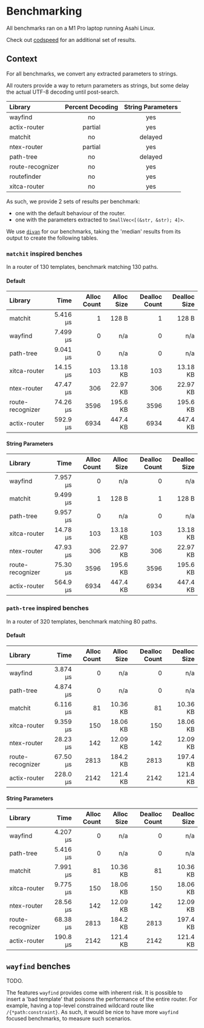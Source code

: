 # Benchmarking

All benchmarks ran on a M1 Pro laptop running Asahi Linux.

Check out [codspeed](https://codspeed.io/DuskSystems/wayfind/benchmarks) for an additional set of results.

## Context

For all benchmarks, we convert any extracted parameters to strings.

All routers provide a way to return parameters as strings, but some delay the actual UTF-8 decoding until post-search.

| Library          | Percent Decoding | String Parameters |
|:-----------------|:----------------:|:-----------------:|
| wayfind          | no               | yes               |
| actix-router     | partial          | yes               |
| matchit          | no               | delayed           |
| ntex-router      | partial          | yes               |
| path-tree        | no               | delayed           |
| route-recognizer | no               | yes               |
| routefinder      | no               | yes               |
| xitca-router     | no               | yes               |

As such, we provide 2 sets of results per benchmark:
- one with the default behaviour of the router.
- one with the parameters extracted to `SmallVec<[(&str, &str); 4]>`.

We use [`divan`](https://github.com/nvzqz/divan) for our benchmarks, taking the 'median' results from its output to create the following tables.

### `matchit` inspired benches

In a router of 130 templates, benchmark matching 130 paths.

#### Default

| Library          | Time     | Alloc Count | Alloc Size | Dealloc Count | Dealloc Size |
|:-----------------|---------:|------------:|-----------:|--------------:|-------------:|
| matchit          | 5.416 µs | 1           | 128 B      | 1             | 128 B        |
| wayfind          | 7.499 µs | 0           | n/a        | 0             | n/a          |
| path-tree        | 9.041 µs | 0           | n/a        | 0             | n/a          |
| xitca-router     | 14.15 µs | 103         | 13.18 KB   | 103           | 13.18 KB     |
| ntex-router      | 47.47 µs | 306         | 22.97 KB   | 306           | 22.97 KB     |
| route-recognizer | 74.26 µs | 3596        | 195.6 KB   | 3596          | 195.6 KB     |
| actix-router     | 592.9 µs | 6934        | 447.4 KB   | 6934          | 447.4 KB     |

#### String Parameters

| Library          | Time     | Alloc Count | Alloc Size | Dealloc Count | Dealloc Size |
|:-----------------|---------:|------------:|-----------:|--------------:|-------------:|
| wayfind          | 7.957 µs | 0           | n/a        | 0             | n/a          |
| matchit          | 9.499 µs | 1           | 128 B      | 1             | 128 B        |
| path-tree        | 9.957 µs | 0           | n/a        | 0             | n/a          |
| xitca-router     | 14.78 µs | 103         | 13.18 KB   | 103           | 13.18 KB     |
| ntex-router      | 47.93 µs | 306         | 22.97 KB   | 306           | 22.97 KB     |
| route-recognizer | 75.30 µs | 3596        | 195.6 KB   | 3596          | 195.6 KB     |
| actix-router     | 564.9 µs | 6934        | 447.4 KB   | 6934          | 447.4 KB     |

### `path-tree` inspired benches

In a router of 320 templates, benchmark matching 80 paths.

#### Default

| Library          | Time     | Alloc Count | Alloc Size | Dealloc Count | Dealloc Size |
|:-----------------|---------:|------------:|-----------:|--------------:|-------------:|
| wayfind          | 3.874 µs | 0           | n/a        | 0             | n/a          |
| path-tree        | 4.874 µs | 0           | n/a        | 0             | n/a          |
| matchit          | 6.116 µs | 81          | 10.36 KB   | 81            | 10.36 KB     |
| xitca-router     | 9.359 µs | 150         | 18.06 KB   | 150           | 18.06 KB     |
| ntex-router      | 28.23 µs | 142         | 12.09 KB   | 142           | 12.09 KB     |
| route-recognizer | 67.50 µs | 2813        | 184.2 KB   | 2813          | 197.4 KB     |
| actix-router     | 228.0 µs | 2142        | 121.4 KB   | 2142          | 121.4 KB     |

#### String Parameters

| Library          | Time     | Alloc Count | Alloc Size | Dealloc Count | Dealloc Size |
|:-----------------|---------:|------------:|-----------:|--------------:|-------------:|
| wayfind          | 4.207 µs | 0           | n/a        | 0             | n/a          |
| path-tree        | 5.416 µs | 0           | n/a        | 0             | n/a          |
| matchit          | 7.991 µs | 81          | 10.36 KB   | 81            | 10.36 KB     |
| xitca-router     | 9.775 µs | 150         | 18.06 KB   | 150           | 18.06 KB     |
| ntex-router      | 28.56 µs | 142         | 12.09 KB   | 142           | 12.09 KB     |
| route-recognizer | 68.38 µs | 2813        | 184.2 KB   | 2813          | 197.4 KB     |
| actix-router     | 190.8 µs | 2142        | 121.4 KB   | 2142          | 121.4 KB     |

## `wayfind` benches

TODO.

The features `wayfind` provides come with inherent risk.
It is possible to insert a 'bad template' that poisons the performance of the entire router.
For example, having a top-level constrained wildcard route like `/{*path:constraint}`.
As such, it would be nice to have more `wayfind` focused benchmarks, to measure such scenarios.
